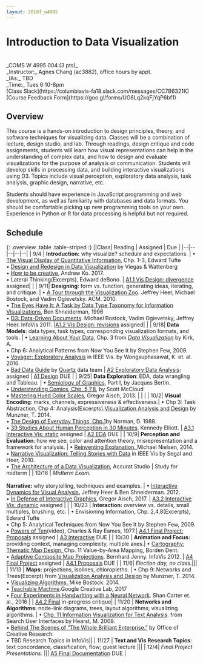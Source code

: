 ```yaml
---
layout: 2018f_w4995
---
```


# Introduction to Data Visualization

<br>
_COMS W 4995 004 (3 pts)_ <br>
_Instructor:_ Agnes Chang (ac3882), office hours by appt. <br>
_IAs:_ TBD <br>
_Time:_ Tues 6:10-8pm <br>
[Class Slack](https://columbiavis-fa18.slack.com/messages/CC7B6321K) <br>
[Course Feedback Form](https://goo.gl/forms/UG6Lq2kqFjYqP6bf1)

## Overview

This course is a hands-on introduction to design principles, theory, and software techniques for visualizing data. Classes will be a combination of lecture, design studio, and lab. Through readings, design critique and code assignments, students will learn how visual representations can help in the understanding of complex data, and how to design and evaluate visualizations for the purpose of analysis or communication. Students will develop skills in processing data, and building interactive visualizations using D3. Topics include visual perception, exploratory data analysis, task analysis, graphic design, narrative, etc.

Students should have experience in JavaScript programming and web development, as well as familiarity with databases and data formats. You should be comfortable picking up new programming tools on your own. Experience in Python or R for data processing is helpful but not required.

## Schedule

{: .overview .table .table-striped :}
||Class| Reading | Assigned | Due |
|--|--|--|--|--|
| 9/4 | **Introduction:** why visualize? schedule and expectations. | • [The Visual Display of Quantitative Information](https://www.amazon.com/Visual-Display-Quantitative-Information/dp/1930824130), Chp. 1-3, Edward Tufte<br>• [Design and Redesign in Data Visualization](https://medium.com/@hint_fm/design-and-redesign-4ab77206cf9#.mha4ohu1t) by Viegas & Wattenberg<br>• [How to be creative](http://faculty.washington.edu/ajko/books/design-methods/how-to-be-creative.html), Andrew Ko. 2017.<br>• Lateral Thinking(Excerpts), Edward deBono. | [A1.1 Vis Design: divergence](a1.html) assigned| |
| 9/11| **Designing**: form vs. function, generating ideas, iterating, and critique. | • [A Tour through the Visualization Zoo](http://queue.acm.org/detail.cfm?id=1805128). Jeffrey Heer, Michael Bostock, and Vadim Ogievetsky. ACM. 2010.<br>• [The Eyes Have It: A Task by Data Type Taxonomy for Information Visualizations](http://drum.lib.umd.edu/bitstream/handle/1903/466/CS-TR-3665.pdf?sequence=2), Ben Shneiderman, 1996<br>• [D3: Data-Driven Documents](http://vis.stanford.edu/files/2011-D3-InfoVis.pdf). Michael Bostock, Vadim Ogievetsky, Jeffrey Heer. InfoVis 2011. |[A1.2 Vis Design: revisions](a1.html) assigned| |
| 9/18| **Data Models**: data types, task types, corresponding visualization formats, and tools. | • [Learning About Your Data](http://proquest.safaribooksonline.com.ezproxy.cul.columbia.edu/book/databases-and-reporting-tools/9781787129764/1dot-module-1/ch03_html?uicode=columbia), Chp. 3 from [_Data Visualization_](https://clio.columbia.edu/catalog/13061581?counter=1) by Kirk, A.<br>• Chp 6: Analytical Patterns from Now You See It by Stephen Few, 2009.<br>• [Voyager: Exploratory Analysis](https://ieeexplore-ieee-org.ezproxy.cul.columbia.edu/document/7192728/) in IEEE Vis. by Wongsuphasawat, K. et. al. 2016.<br>• [Bad Data Guide](https://github.com/Quartz/bad-data-guide) by [Quartz](http://agneschang.net/gsapp-dataviz-archhum/qz.com) data team | [A2 Exploratory Data Analysis](a2.html): assigned | [A1 Design](a1.html) DUE |
| 9/25| **Data Exploration**: EDA, data wrangling and Tableau. | • [Semiology of Graphics](https://www.amazon.com/Semiology-Graphics-Diagrams-Networks-Maps/dp/1589482611), Part I, by Jacques Bertin.<br>• [Understanding Comics, Chp. 5,7,8](https://courseworks2.columbia.edu/files/2308737/download?download_frd=1), by Scott McCloud<br>• [Mastering Hued Color Scales](https://www.vis4.net/blog/2013/09/mastering-multi-hued-color-scales/), Gregor Aisch, 2013. | | |
| 10/2| **Visual Encoding**: marks, channels, expressiveness & effectiveness.| • Chp 3: Task Abstraction, Chp 4: Analysis(Excerpts).[Visualization Analysis and Design](https://clio.columbia.edu/catalog/11255731) by Munzner, T. 2014.<br>• [The Design of Everyday Things, Chp.1](https://courseworks2.columbia.edu/files/2308403/download?download_frd=1)by Norman, D. 1988.<br>• [39 Studies About Human Perception in 30 Minutes](https://medium.com/@kennelliott/39-studies-about-human-perception-in-30-minutes-4728f9e31a73). Kennedy Elliott. | [A3.1 Interactive Vis: static](a3.html) assigned | [A2 EDA](a2.html) DUE |
| 10/9| **Perception and Evaluation**: how we see, color and attention theory, misrepresentation and a framework for analysis. | • [Reinventing Explanation. ](http://michaelnielsen.org/reinventing_explanation/)Michael Nielsen, 2014.<br>• [Narrative Visualization: Telling Stories with Data](https://ieeexplore-ieee-org.ezproxy.cul.columbia.edu/document/5613452/) in IEEE Vis by Segal and Heer, 2010.<br>• [The Architecture of a Data Visualization](https://medium.com/accurat-studio/the-architecture-of-a-data-visualization-470b807799b4), Accurat Studio | Study for midterm |
| 10/16 | _Midterm Exam._<br><br>**Narrative:** why storytelling, techniques and examples. | • [Interactive Dynamics for Visual Analysis.](http://portal.acm.org/ft_gateway.cfm?id=2146416&type=pdf) Jeffrey Heer & Ben Shneiderman. 2012.<br>• [In Defense of Interactive Graphics](https://www.vis4.net/blog/2017/03/in-defense-of-interactive-graphics/), Gregor Aisch, 2017. | [A3.2 Interactive Vis: dynamic](a3.html) assigned | |
| 10/23 | **Interaction:** overview vs. details, small multiples, brushing, etc. | • Envisioning Information, Chp. 2,4,8(Excerpts), Edward Tufte<br>• Chp 5: Analytical Techniques from Now You See It by Stephen Few, 2009.<br>• [Powers of Ten](https://youtu.be/0fKBhvDjuy0)(video), Charles & Ray Eames, 1977.| [A4.1 Final Project: Proposals](a4.html) assigned | [A3 Interactive](a3.html) DUE |
| 10/30 | **Animation and Focus:** providing context, managing complexity, multiple axes.| • [Cartography: Thematic Map Design, ](https://magrawala.github.io/cs448b-fa17/assets/docs/Dent-Chap11.pdf)Chp. 11 Value-by-Area Mapping, Borden Dent.<br>• [Adaptive Composite Map Projections](http://ieeexplore.ieee.org/document/6327263/). Bernhard Jenny. InfoVis 2012. | [A4 Final Project](a4.html) assigned | [A4.1 Proposals](a4.html) DUE |
| 11/6| _Election day, no class._|||
| 11/13 | **Maps:** projections, isolines, chloropleths. | • Chp 9: Networks and Trees(Excerpt) from [Visualization Analysis and Design](https://clio.columbia.edu/catalog/11255731) by Munzner, T. 2014.<br>• [Visualizing Algorithms. ](https://bost.ocks.org/mike/algorithms/)Mike Bostock. 2014.<br>• [Teachable Machine](https://teachablemachine.withgoogle.com/).Google Creative Lab, 2017<br>• [Four Experiments in Handwriting with a Neural Network](https://distill.pub/2016/handwriting/). Shan Carter et. al., 2016 | | [A4.2 Final](a4.html) in-progress critique|
| 11/20 | **Networks and Algorithms:** node-link diagrams, trees, layout algorithms; visualizing algorithms. | • [Chp. 11 Information Visualization for Text Analysis](http://searchuserinterfaces.com/book/sui_ch11_text_analysis_visualization.html). from Search User Interfaces by Hearst, M. 2009.<br>• [Behind The Scenes of “The Whole Brilliant Enterprise.”](http://www.popsci.com/article/science/behind-scenes-%E2%80%9C-whole-brilliant-enterprise%E2%80%9D) by Office of Creative Research.<br>• TBD Research Topics in InfoVis||
| 11/27 | **Text and Vis Research Topics**: text concordance, classification, flow; guest lecture |||
| 12/4| _Final Project Presentations._ ||| [A5 Final Documentation](a5.html) DUE |
